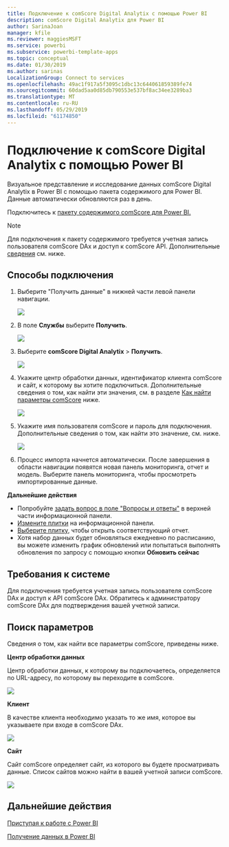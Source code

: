 ```yaml
---
title: Подключение к comScore Digital Analytix с помощью Power BI
description: comScore Digital Analytix для Power BI
author: SarinaJoan
manager: kfile
ms.reviewer: maggiesMSFT
ms.service: powerbi
ms.subservice: powerbi-template-apps
ms.topic: conceptual
ms.date: 01/30/2019
ms.author: sarinas
LocalizationGroup: Connect to services
ms.openlocfilehash: 49ac1f917a5f3095c1dbc13c644061859389fe74
ms.sourcegitcommit: 60dad5aa0d85db790553e537bf8ac34ee3289ba3
ms.translationtype: MT
ms.contentlocale: ru-RU
ms.lasthandoff: 05/29/2019
ms.locfileid: "61174850"
---
```

# <a name="connect-to-comscore-digital-analytix-with-power-bi"></a>Подключение к comScore Digital Analytix с помощью Power BI
Визуальное представление и исследование данных comScore Digital Analytix в Power BI с помощью пакета содержимого для Power BI. Данные автоматически обновляются раз в день.

Подключитесь к [пакету содержимого comScore для Power BI.](https://app.powerbi.com/getdata/services/comscore)

>[!NOTE]
>Для подключения к пакету содержимого требуется учетная запись пользователя comScore DAx и доступ к comScore API. Дополнительные [сведения](#Requirements) см. ниже.

## <a name="how-to-connect"></a>Способы подключения
1. Выберите "Получить данные" в нижней части левой панели навигации.
   
   ![](media/service-connect-to-connect-to/getdata.png)
2. В поле **Службы** выберите **Получить**.
   
   ![](media/service-connect-to-connect-to/services.png)
3. Выберите **comScore Digital Analytix** \> **Получить**.
   
   ![](media/service-connect-to-connect-to/comscore.png)
4. Укажите центр обработки данных, идентификатор клиента comScore и сайт, к которому вы хотите подключиться. Дополнительные сведения о том, как найти эти значения, см. в разделе [Как найти параметры comScore](#FindingParams) ниже.
   
   ![](media/service-connect-to-connect-to/parameters.png)
5. Укажите имя пользователя comScore и пароль для подключения. Дополнительные сведения о том, как найти это значение, см. ниже.
   
   ![](media/service-connect-to-connect-to/creds.png)
6. Процесс импорта начнется автоматически. После завершения в области навигации появятся новая панель мониторинга, отчет и модель. Выберите панель мониторинга, чтобы просмотреть импортированные данные.

**Дальнейшие действия**

* Попробуйте [задать вопрос в поле "Вопросы и ответы"](consumer/end-user-q-and-a.md) в верхней части информационной панели.
* [Измените плитки](service-dashboard-edit-tile.md) на информационной панели.
* [Выберите плитку](consumer/end-user-tiles.md), чтобы открыть соответствующий отчет.
* Хотя набор данных будет обновляться ежедневно по расписанию, вы можете изменить график обновлений или попытаться выполнять обновления по запросу с помощью кнопки **Обновить сейчас**

<a name="Requirements"></a>

## <a name="system-requirements"></a>Требования к системе
Для подключения требуется учетная запись пользователя comScore DAx и доступ к API comScore DAx. Обратитесь к администратору comScore DAx для подтверждения вашей учетной записи.

<a name="FindingParams"></a>

## <a name="finding-parameters"></a>Поиск параметров
Сведения о том, как найти все параметры comScore, приведены ниже.

**Центр обработки данных**

Центр обработки данных, к которому вы подключаетесь, определяется по URL-адресу, по которому вы переходите в comScore.

![](media/service-connect-to-connect-to/comscore_url.png) 

**Клиент**

В качестве клиента необходимо указать то же имя, которое вы указываете при входе в comScore DAx.

![](media/service-connect-to-connect-to/comscore_signin.png) 

**Сайт**

Сайт comScore определяет сайт, из которого вы будете просматривать данные. Список сайтов можно найти в вашей учетной записи comScore.

![](media/service-connect-to-connect-to/comscore_sites.png)

## <a name="next-steps"></a>Дальнейшие действия
[Приступая к работе с Power BI](service-get-started.md)

[Получение данных в Power BI](service-get-data.md)

